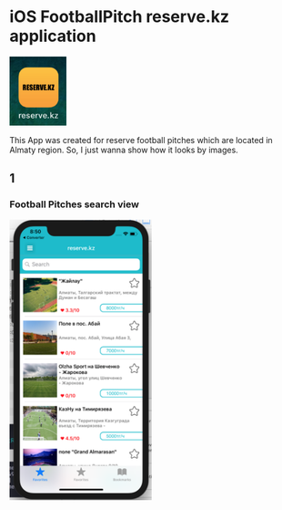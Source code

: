 # iOS FootballPitch reserve.kz application 
<p align="left">
<img src="img/logo.png" width="100"/>
</p>
This App was created for reserve football pitches which are located in Almaty region. So, I just wanna show how it looks by images.
<h2>1</h2><h3>Football Pitches search view</h3>
<p align="left">
  <img src="img/1_table_view.png" width="250"/>
</p>
